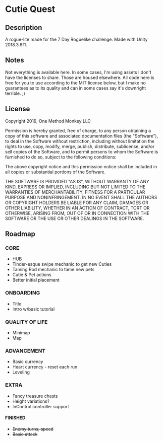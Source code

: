 # Cutie Quest

## Description
A rogue-lite made for the 7 Day Roguelike challenge.
Made with Unity 2018.3.6f1.

## Notes
Not everything is available here. In some cases, I'm using assets I don't have the licenses to share. Those are housed elsewhere. All code here is free for you to use according to the MIT license below, but I make no guarantees as to its quality and can in some cases say it's downright terrible. ;)

## License
Copyright 2019, One Method Monkey LLC

Permission is hereby granted, free of charge, to any person obtaining a copy of this software and associated documentation files (the "Software"), to deal in the Software without restriction, including without limitation the rights to use, copy, modify, merge, publish, distribute, sublicense, and/or sell copies of the Software, and to permit persons to whom the Software is furnished to do so, subject to the following conditions:

The above copyright notice and this permission notice shall be included in all copies or substantial portions of the Software.

THE SOFTWARE IS PROVIDED "AS IS", WITHOUT WARRANTY OF ANY KIND, EXPRESS OR IMPLIED, INCLUDING BUT NOT LIMITED TO THE WARRANTIES OF MERCHANTABILITY, FITNESS FOR A PARTICULAR PURPOSE AND NONINFRINGEMENT. IN NO EVENT SHALL THE AUTHORS OR COPYRIGHT HOLDERS BE LIABLE FOR ANY CLAIM, DAMAGES OR OTHER LIABILITY, WHETHER IN AN ACTION OF CONTRACT, TORT OR OTHERWISE, ARISING FROM, OUT OF OR IN CONNECTION WITH THE SOFTWARE OR THE USE OR OTHER DEALINGS IN THE SOFTWARE.

## Roadmap
### CORE
* HUB
* Tinder-esque swipe mechanic to get new Cuties
* Taming Rod mechanic to tame new pets
* Cutie & Pet actions
* Better initial placement

### ONBOARDING
* Title
* Intro w/basic tutorial

### QUALITY OF LIFE
* Minimap
* Map

### ADVANCEMENT
* Basic currency
* Heart currency - reset each run
* Leveling

### EXTRA
* Fancy treasure chests
* Height variations?
* InControl controller support

#### FINISHED
* ~~Enemy turns; speed~~
* ~~Basic attack~~

